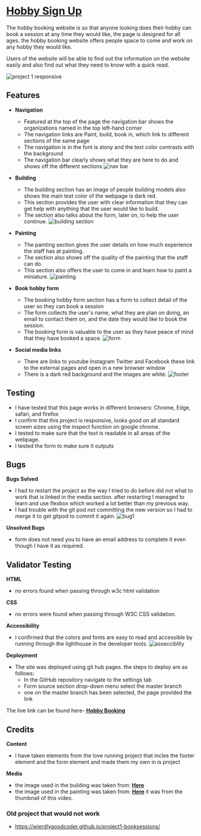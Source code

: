 # [Hobby Sign Up](https://wierdlygoodcoder.github.io/project1-booksessions/)
The hobby booking website is so that anyone looking does their hobby can book a session at any time they would like, the page is designed for all ages. the hobby booking website offers people space to come and work on any hobby they would like.

Users of the website will be able to find out the information on the website easily and also find out what they need to know with a quick read.

![project 1 responsive](https://user-images.githubusercontent.com/95313496/152299918-8b2fdec3-5555-495c-8f92-73662c1c4330.png)

## Features
- **Navigation**
   - Featured at the top of the page the navigation bar shows the organizations named in the top left-hand corner
   - The navigation links are Paint, build, book in, which link to different sections of the same page
   - The navigation is in the font is stony and the text color contrasts with the background
   - The navigation bar clearly shows what they are here to do and shows off the different sections
![nav bar](https://user-images.githubusercontent.com/95313496/152308799-8bb3415f-3828-42e2-9766-6b26e676fdea.png)

- **Building**
   - The building section has an image of people building models also shows the main text color of the webpage is dark red.
   - This section provides the user with clear information that they can get help with anything that the user would like to build.
   - The section also talks about the form, later on, to help the user continue.
![building section](https://user-images.githubusercontent.com/95313496/152310545-a6bfacd0-6ba6-46fb-bfd7-9c24e286588f.png)

- **Painting**
     - The painting section gives the user details on how much experience the staff has at painting.
     - The section also shows off the quality of the painting that the staff can do.
     - This section also offers the user to come in and learn how to paint a miniature.
     ![painting](https://user-images.githubusercontent.com/95313496/152311988-85484b3f-1d0f-498f-8a47-4ae942512b01.png)

- **Book hobby form**
   - The booking hobby form section has a form to collect detail of the user so they can book a session
   -  The form collects the user's name, what they are plan on doing, an email to contact them on, and the date they would like to book the session.
   -  The booking form is valuable to the user as they have peace of mind that they have booked a space.
![form](https://user-images.githubusercontent.com/95313496/152312892-1f4d608c-ced1-461b-969c-3bc4f8c29a25.png)

- **Social media links**
   - There are links to youtube Instagram Twitter and Facebook these link to the external pages and open in a new browser window
   - There is a dark red background and the images are white.
![footer](https://user-images.githubusercontent.com/95313496/152313759-f5ece1ea-c047-40e1-a8d1-9d7e2a8cbced.png)
   
## Testing 
- I have tested that this page works in different browsers: Chrome, Edge, safari, and firefox
- I confirm that this project is responsive, looks good on all standard screen sizes using the inspect function on google chrome.
- I tested to make sure that the text is readable in all areas of the webpage.
- I tested the form to make sure it outputs

## Bugs
**Bugs Solved**
- I had to restart the project as the way I tried to do before did not what to work that is linked in the media section. 
 after restarting I managed to learn and use flexbox which worked a lot better than my previous way.
- I had trouble with the git pod not committing the new version so I had to merge it to get gitpod to commit it again.
![bug1](https://user-images.githubusercontent.com/95313496/152337225-caf7d5dc-6986-4086-a827-c8b2eba76eed.png)

**Unsolved Bugs**
- form does not need you to have an email address to complete it even though I have it as required.

## Validator Testing 
**HTML**
   - no errors found when passing through w3c html validation
   
**CSS**
   - no errors were found when passing through W3C CSS validation.

**Accessibility**
   - I confirmed that the colors and fonts are easy to read and accessible by running through the lighthouse in the developer tools.
 ![assecciblity](https://user-images.githubusercontent.com/95313496/152346192-0501d76e-5be3-43fa-aeec-11e3317bcc29.png)


**Deployment**
- The site was deployed using git hub pages. the steps to deploy are as follows:
   - In the GitHub repository navigate to the settings tab
   - Form source section drop-down menu select the master branch
   - one on the master branch has been selected, the page provided the link

The live link can be found here- **[Hobby Booking](https://wierdlygoodcoder.github.io/project1bookhobby/)**

## Credits

**Content**
- I have taken elements from the love running project that incles the footer element and the form element and made them my own in is project

**Media**
- the image used in the building was taken from: **[Here](https://www.dicebreaker.com/topics/ask-dicebreaker/how-to/dicebreaker-answers-miniatures-games)**
- the image used in the painting was taken from: **[Here](https://www.youtube.com/watch?v=Qq90snzIl6c)** it was from the thumbnail of this video.

### Old project that would not work
 - https://wierdlygoodcoder.github.io/project1-booksessions/
